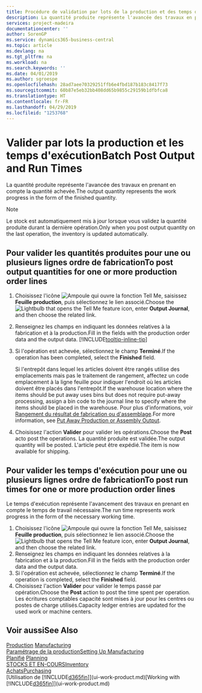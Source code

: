 ```yaml
---
title: Procédure de validation par lots de la production et des temps d'exécution | Microsoft Docs
description: La quantité produite représente l'avancée des travaux en prenant en compte la quantité achevée.
services: project-madeira
documentationcenter: ''
author: SorenGP
ms.service: dynamics365-business-central
ms.topic: article
ms.devlang: na
ms.tgt_pltfrm: na
ms.workload: na
ms.search.keywords: ''
ms.date: 04/01/2019
ms.author: sgroespe
ms.openlocfilehash: 28ad7aee70329251ffb6e4fbd187b183c8417f73
ms.sourcegitcommit: 60b87e5eb32bb408dd65b9855c29159b1dfbfca8
ms.translationtype: HT
ms.contentlocale: fr-FR
ms.lasthandoff: 04/29/2019
ms.locfileid: "1253768"
---
```

# <a name="batch-post-output-and-run-times"></a><span data-ttu-id="3ec5b-103">Valider par lots la production et les temps d'exécution</span><span class="sxs-lookup"><span data-stu-id="3ec5b-103">Batch Post Output and Run Times</span></span>
<span data-ttu-id="3ec5b-104">La quantité produite représente l'avancée des travaux en prenant en compte la quantité achevée.</span><span class="sxs-lookup"><span data-stu-id="3ec5b-104">The output quantity represents the work progress in the form of the finished quantity.</span></span>  

> [!NOTE]
> <span data-ttu-id="3ec5b-105">Le stock est automatiquement mis à jour lorsque vous validez la quantité produite durant la dernière opération.</span><span class="sxs-lookup"><span data-stu-id="3ec5b-105">Only when you post output quantity on the last operation, the inventory is updated automatically.</span></span>  

## <a name="to-post-output-quantities-for-one-or-more-production-order-lines"></a><span data-ttu-id="3ec5b-106">Pour valider les quantités produites pour une ou plusieurs lignes ordre de fabrication</span><span class="sxs-lookup"><span data-stu-id="3ec5b-106">To post output quantities for one or more production order lines</span></span>
1. <span data-ttu-id="3ec5b-107">Choisissez l'icône ![Ampoule qui ouvre la fonction Tell Me](media/ui-search/search_small.png "Dites-moi ce que vous voulez faire"), saisissez **Feuille production**, puis sélectionnez le lien associé.</span><span class="sxs-lookup"><span data-stu-id="3ec5b-107">Choose the ![Lightbulb that opens the Tell Me feature](media/ui-search/search_small.png "Tell me what you want to do") icon, enter **Output Journal**, and then choose the related link.</span></span>  
2. <span data-ttu-id="3ec5b-108">Renseignez les champs en indiquant les données relatives à la fabrication et à la production.</span><span class="sxs-lookup"><span data-stu-id="3ec5b-108">Fill in the fields with the production order data and the output data.</span></span> [!INCLUDE[tooltip-inline-tip](includes/tooltip-inline-tip_md.md)]
3. <span data-ttu-id="3ec5b-109">Si l'opération est achevée, sélectionnez le champ **Terminé**.</span><span class="sxs-lookup"><span data-stu-id="3ec5b-109">If the operation has been completed, select the **Finished** field.</span></span>  

    <span data-ttu-id="3ec5b-110">Si l'entrepôt dans lequel les articles doivent être rangés utilise des emplacements mais pas le traitement de rangement, affectez un code emplacement à la ligne feuille pour indiquer l'endroit où les articles doivent être placés dans l'entrepôt.</span><span class="sxs-lookup"><span data-stu-id="3ec5b-110">If the warehouse location where the items should be put away uses bins but does not require put-away processing,  assign a bin code to the journal line to specify where the items should be placed in the warehouse.</span></span> <span data-ttu-id="3ec5b-111">Pour plus d'informations, voir [Rangement du résultat de fabrication ou d'assemblage](warehouse-how-to-put-away-production-output.md).</span><span class="sxs-lookup"><span data-stu-id="3ec5b-111">For more information, see [Put Away Production or Assembly Output](warehouse-how-to-put-away-production-output.md).</span></span>  

4. <span data-ttu-id="3ec5b-112">Choisissez l'action **Valider** pour valider les opérations.</span><span class="sxs-lookup"><span data-stu-id="3ec5b-112">Choose the **Post** acto post the operations.</span></span> <span data-ttu-id="3ec5b-113">La quantité produite est validée.</span><span class="sxs-lookup"><span data-stu-id="3ec5b-113">The output quantity will be posted.</span></span> <span data-ttu-id="3ec5b-114">L'article peut être expédié.</span><span class="sxs-lookup"><span data-stu-id="3ec5b-114">The item is now available for shipping.</span></span>  

## <a name="to-post-run-times-for-one-or-more-production-order-lines"></a><span data-ttu-id="3ec5b-115">Pour valider les temps d'exécution pour une ou plusieurs lignes ordre de fabrication</span><span class="sxs-lookup"><span data-stu-id="3ec5b-115">To post run times for one or more production order lines</span></span>
<span data-ttu-id="3ec5b-116">Le temps d'exécution représente l'avancement des travaux en prenant en compte le temps de travail nécessaire.</span><span class="sxs-lookup"><span data-stu-id="3ec5b-116">The run time represents work progress in the form of the necessary working time.</span></span>    

1.  <span data-ttu-id="3ec5b-117">Choisissez l'icône ![Ampoule qui ouvre la fonction Tell Me](media/ui-search/search_small.png "Dites-moi ce que vous voulez faire"), saisissez **Feuille production**, puis sélectionnez le lien associé.</span><span class="sxs-lookup"><span data-stu-id="3ec5b-117">Choose the ![Lightbulb that opens the Tell Me feature](media/ui-search/search_small.png "Tell me what you want to do") icon, enter **Output Journal**, and then choose the related link.</span></span>  
2. <span data-ttu-id="3ec5b-118">Renseignez les champs en indiquant les données relatives à la fabrication et à la production.</span><span class="sxs-lookup"><span data-stu-id="3ec5b-118">Fill in the fields with the production order data and the output data.</span></span>  
3.  <span data-ttu-id="3ec5b-119">Si l'opération est achevée, sélectionnez le champ **Terminé**.</span><span class="sxs-lookup"><span data-stu-id="3ec5b-119">If the operation is completed, select the **Finished** field.</span></span>  
4. <span data-ttu-id="3ec5b-120">Choisissez l'action **Valider** pour valider le temps passé par opération.</span><span class="sxs-lookup"><span data-stu-id="3ec5b-120">Choose the **Post** action to post the time spent per operation.</span></span> <span data-ttu-id="3ec5b-121">Les écritures comptables capacité sont mises à jour pour les centres ou postes de charge utilisés.</span><span class="sxs-lookup"><span data-stu-id="3ec5b-121">Capacity ledger entries are updated for the used work or machine centers.</span></span>

## <a name="see-also"></a><span data-ttu-id="3ec5b-122">Voir aussi</span><span class="sxs-lookup"><span data-stu-id="3ec5b-122">See Also</span></span>  
<span data-ttu-id="3ec5b-123">[Production](production-manage-manufacturing.md)  </span><span class="sxs-lookup"><span data-stu-id="3ec5b-123">[Manufacturing](production-manage-manufacturing.md)  </span></span>  
[<span data-ttu-id="3ec5b-124">Paramétrage de la production</span><span class="sxs-lookup"><span data-stu-id="3ec5b-124">Setting Up Manufacturing</span></span>](production-configure-production-processes.md)  
<span data-ttu-id="3ec5b-125">[Planifié](production-planning.md)    </span><span class="sxs-lookup"><span data-stu-id="3ec5b-125">[Planning](production-planning.md)    </span></span>  
[<span data-ttu-id="3ec5b-126">STOCKS ET EN-COURS</span><span class="sxs-lookup"><span data-stu-id="3ec5b-126">Inventory</span></span>](inventory-manage-inventory.md)  
[<span data-ttu-id="3ec5b-127">Achats</span><span class="sxs-lookup"><span data-stu-id="3ec5b-127">Purchasing</span></span>](purchasing-manage-purchasing.md)  
<span data-ttu-id="3ec5b-128">[Utilisation de [!INCLUDE[d365fin](includes/d365fin_md.md)]](ui-work-product.md)</span><span class="sxs-lookup"><span data-stu-id="3ec5b-128">[Working with [!INCLUDE[d365fin](includes/d365fin_md.md)]](ui-work-product.md)</span></span>

